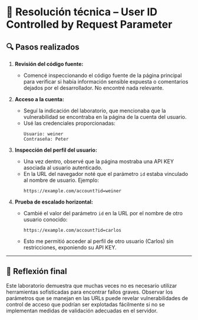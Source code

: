 # 🧾 Resolución técnica – User ID Controlled by Request Parameter

## 🔍 Pasos realizados

1. **Revisión del código fuente:**
   - Comencé inspeccionando el código fuente de la página principal para verificar si había información sensible expuesta o comentarios dejados por el desarrollador. No encontré nada relevante.

2. **Acceso a la cuenta:**
   - Seguí la indicación del laboratorio, que mencionaba que la vulnerabilidad se encontraba en la página de la cuenta del usuario.
   - Usé las credenciales proporcionadas:
     ```
     Usuario: weiner  
     Contraseña: Peter
     ```

3. **Inspección del perfil del usuario:**
   - Una vez dentro, observé que la página mostraba una API KEY asociada al usuario autenticado.
   - En la URL del navegador noté que el parámetro `id` estaba vinculado al nombre de usuario. Ejemplo:
     ```
     https://example.com/account?id=weiner
     ```

4. **Prueba de escalado horizontal:**
   - Cambié el valor del parámetro `id` en la URL por el nombre de otro usuario conocido:
     ```
     https://example.com/account?id=carlos
     ```
   - Esto me permitió acceder al perfil de otro usuario (Carlos) sin restricciones, exponiendo su API KEY.
---

## 🧠 Reflexión final

Este laboratorio demuestra que muchas veces no es necesario utilizar herramientas sofisticadas para encontrar fallos graves. Observar los parámetros que se manejan en las URLs puede revelar vulnerabilidades de control de acceso que podrían ser explotadas fácilmente si no se implementan medidas de validación adecuadas en el servidor.

